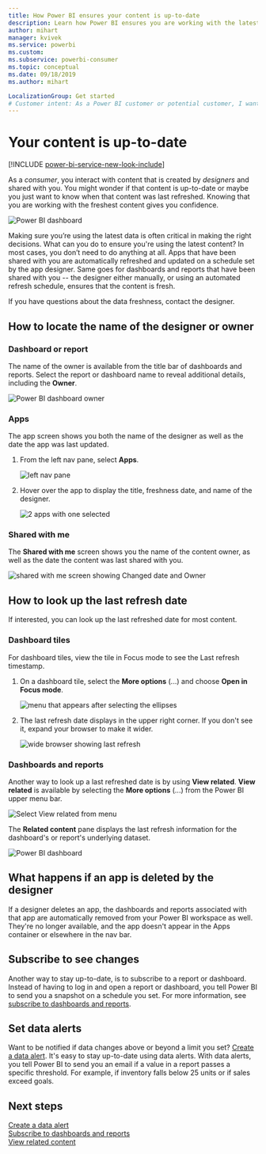```yaml
---
title: How Power BI ensures your content is up-to-date
description: Learn how Power BI ensures you are working with the latest version of the data, report, dashboard, and app.
author: mihart
manager: kvivek
ms.service: powerbi
ms.custom:  
ms.subservice: powerbi-consumer
ms.topic: conceptual
ms.date: 09/18/2019
ms.author: mihart

LocalizationGroup: Get started
# Customer intent: As a Power BI customer or potential customer, I want to be sure that I'm using the most-recent data and learn how to determine this.
---
```


# Your content is up-to-date

[!INCLUDE [power-bi-service-new-look-include](../includes/power-bi-service-new-look-include.md)]

As a *consumer*, you interact with content that is created by *designers* and shared with you. You might wonder if that content is up-to-date or maybe you just want to know when that content was last refreshed. Knowing that you are working with the freshest content gives you confidence.  
 
![Power BI dashboard](media/end-user-fresh/power-bi-dashboards.png)


Making sure you’re using the latest data is often critical in making the right decisions. What can you do to ensure you're using the latest content? In most cases, you don’t need to do anything at all. Apps that have been shared with you are automatically refreshed and updated on a schedule set by the app designer. Same goes for dashboards and reports that have been shared with you -- the designer either manually, or using an automated refresh schedule, ensures that the content is fresh.  

If you have questions about the data freshness, contact the designer.

## How to locate the name of the designer or owner

### Dashboard or report

The name of the owner is available from the title bar of dashboards and reports. Select the report or dashboard name to reveal additional details, including the **Owner**.

![Power BI dashboard owner](media/end-user-fresh/power-bi-owner.png)


### Apps

The app screen shows you both the name of the designer as well as the date the app was last updated.  

1. From the left nav pane, select **Apps**.

    ![left nav pane](media/end-user-fresh/power-bi-nav-app.png)



2. Hover over the app to display the title, freshness date, and name of the designer. 

    ![2 apps with one selected](media/end-user-fresh/power-bi-app.png)


### Shared with me
The **Shared with me** screen shows you the name of the content owner, as well as the date the content was last shared with you.

![shared with me screen showing Changed date and Owner](media/end-user-fresh/power-bi-share.png) 


## How to look up the last refresh date
If interested, you can look up the last refreshed date for most content. 

### Dashboard tiles
For dashboard tiles, view the tile in Focus mode to see the Last refresh timestamp.

1. On a dashboard tile, select the **More options** (...) and choose **Open in Focus mode**.

    ![menu that appears after selecting the ellipses](media/end-user-fresh/power-bi-focus-mode.png)

2. The last refresh date displays in the upper right corner. If you don't see it, expand your browser to make it wider. 

    ![wide browser showing last refresh](media/end-user-fresh/power-bi-last-refresh2.png)

### Dashboards and reports
Another way to look up a last refreshed date is by using **View related**.  **View related** is available by selecting the **More options** (...) from the Power BI upper menu bar.

![Select View related from menu](media/end-user-fresh/power-bi-view-related-dropdown.png)

The **Related content** pane displays the last refresh information for the dashboard's or report's underlying dataset.

![Power BI dashboard](media/end-user-fresh/power-bi-refresh.png)

## What happens if an app is deleted by the designer

If a designer deletes an app, the dashboards and reports associated with that app are automatically removed from your Power BI workspace as well. They're no longer available, and the app doesn't appear in the Apps container or elsewhere in the nav bar.


## Subscribe to see changes
Another way to stay up-to-date, is to subscribe to a report or dashboard. Instead of having to log in and open a report or dashboard, you tell Power BI to send you a snapshot on a schedule you set.  For more information, see [subscribe to dashboards and reports](end-user-subscribe.md).

## Set data alerts
Want to be notified if data changes above or beyond a limit you set? [Create a data alert](end-user-alerts.md).  It's easy to stay up-to-date using data alerts. With data alerts, you tell Power BI to send you an email if a value in a report passes a specific threshold.  For example, if inventory falls below 25 units or if sales exceed goals.  

## Next steps
[Create a data alert](end-user-alerts.md)    
[Subscribe to dashboards and reports](end-user-subscribe.md)    
[View related content](end-user-related.md)    
